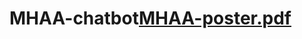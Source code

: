 # MHAA-chatbot[MHAA-poster.pdf](https://github.com/Ajitesh-545/MHAA-chatbot/files/7610123/MHAA-poster.pdf)
